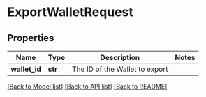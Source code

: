 # ExportWalletRequest

## Properties
Name | Type | Description | Notes
------------ | ------------- | ------------- | -------------
**wallet_id** | **str** | The ID of the Wallet to export | 

[[Back to Model list]](../README.md#documentation-for-models) [[Back to API list]](../README.md#documentation-for-api-endpoints) [[Back to README]](../README.md)


